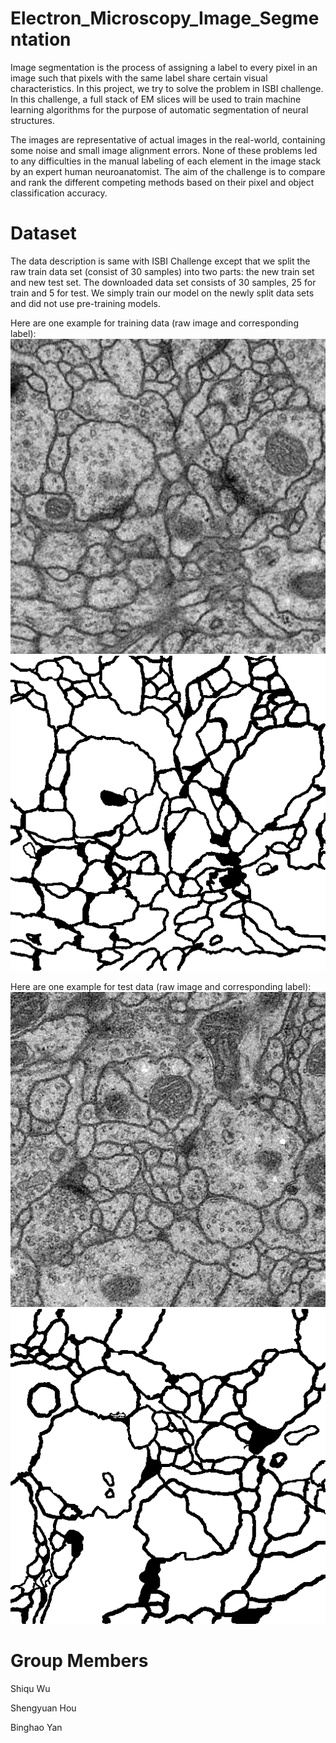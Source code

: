 # Electron_Microscopy_Image_Segmentation
Image segmentation is the process of assigning a label to every pixel in an image such that pixels with the same label share certain visual characteristics. In this project, we try to solve the problem in ISBI challenge.  In this challenge, a full stack of EM slices will be used to train machine learning algorithms for the purpose of automatic segmentation of neural structures.

The images are representative of actual images in the real-world, containing some noise and small image alignment errors. None of these problems led to any difficulties in the manual labeling of each element in the image stack by an expert human neuroanatomist. The aim of the challenge is to compare and rank the different competing methods based on their pixel and object classification accuracy.

# Dataset
The data description is same with ISBI Challenge except that we split the raw train data set (consist of 30 samples) into two parts: the new train set and new
test set. The downloaded data set consists of 30 samples, 25 for train and 5 for test. We simply train our model on the newly split data sets and did not use pre-training models. 

Here are one example for training data (raw image and corresponding label):
![training-sample](/dataset/train_img/0.png) ![training-label](/dataset/train_label/0.png) 

Here are one example for test data (raw image and corresponding label):
![test-sample](/dataset/test_img/0.png) ![test-label](/dataset/test_label/0.png) 



# Group Members
Shiqu Wu

Shengyuan Hou

Binghao Yan
